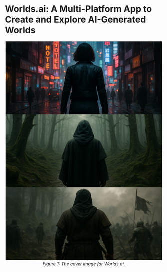 <h1>Worlds.ai: A Multi-Platform App to Create and Explore AI-Generated Worlds</h1>

<p align="center">
  <img src="./images/worldsai_cover.png" alt="Local Image" width="500px" height="700px" />
  <br />
  <em>Figure 1: The cover image for Worlds.ai.</em>
</p>
